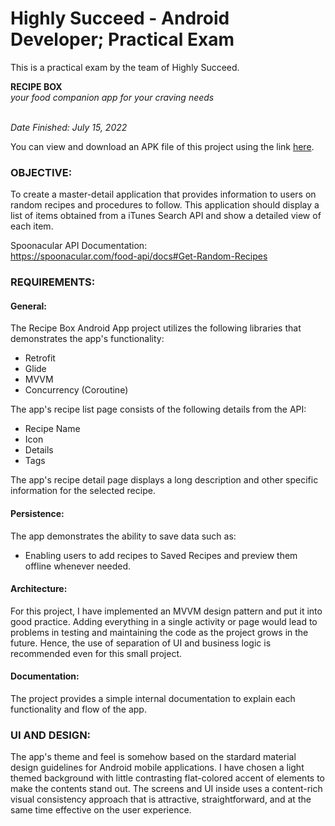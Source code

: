 # 
# Highly Succeed - Android Developer; Practical Exam

This is a practical exam by the team of Highly Succeed.

**RECIPE BOX** 
<br /> *your food companion app for your craving needs*

<br /> *Date Finished: July 15, 2022*

You can view and download an APK file of this project using the link [here](https://drive.google.com/file/d/1_w8YocN8w70T1CfbeDGujLmpiNiN8sOs/view?usp=sharing).



### OBJECTIVE: 

To create a master-detail application that provides information to users on random recipes and procedures to follow. This application should display a list of items obtained from a iTunes Search API and show a detailed view of each item.

Spoonacular API Documentation: 
<br />https://spoonacular.com/food-api/docs#Get-Random-Recipes



### REQUIREMENTS:

#### General:

The Recipe Box Android App project utilizes the following libraries that demonstrates the app's functionality:
- Retrofit
- Glide
- MVVM
- Concurrency (Coroutine)

The app's recipe list page consists of the following details from the API: 
- Recipe Name
- Icon 
- Details
- Tags

The app's recipe detail page displays a long description and other specific information for the selected recipe.

#### Persistence:

The app demonstrates the ability to save data such as:
- Enabling users to add recipes to Saved Recipes and preview them offline whenever needed.

#### Architecture:

For this project, I have implemented an MVVM design pattern and put it into good practice. Adding everything in a single activity or page would lead to problems in testing and maintaining the code as the project grows in the future. Hence, the use of separation of UI and business logic is recommended even for this small project. 

#### Documentation:

The project provides a simple internal documentation to explain each functionality and flow of the app.



### UI AND DESIGN:

The app's theme and feel is somehow based on the stardard material design guidelines for Android mobile applications. I have chosen a light themed background with little contrasting flat-colored accent of elements to make the contents stand out. The screens and UI inside uses a content-rich visual consistency approach that is attractive, straightforward, and at the same time effective on the user experience.

